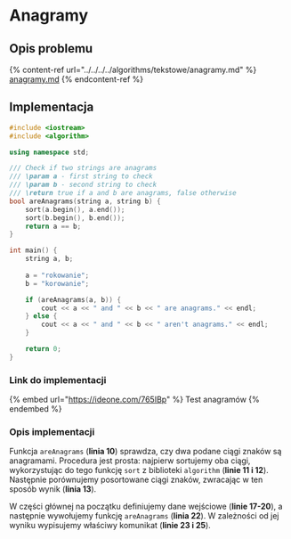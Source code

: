 # Anagramy

## Opis problemu

{% content-ref url="../../../../algorithms/tekstowe/anagramy.md" %}
[anagramy.md](../../../../algorithms/tekstowe/anagramy.md)
{% endcontent-ref %}

## Implementacja

```cpp
#include <iostream>
#include <algorithm>

using namespace std;

/// Check if two strings are anagrams
/// \param a - first string to check
/// \param b - second string to check
/// \return true if a and b are anagrams, false otherwise
bool areAnagrams(string a, string b) {
    sort(a.begin(), a.end());
    sort(b.begin(), b.end());
    return a == b;
}

int main() {
    string a, b;
    
    a = "rokowanie";
    b = "korowanie";

    if (areAnagrams(a, b)) {
        cout << a << " and " << b << " are anagrams." << endl;
    } else {
        cout << a << " and " << b << " aren't anagrams." << endl;
    }

    return 0;
}
```

### Link do implementacji

{% embed url="https://ideone.com/765IBp" %}
Test anagramów
{% endembed %}

### Opis implementacji

Funkcja `areAnagrams` (**linia 10**) sprawdza, czy dwa podane ciągi znaków są anagramami. Procedura jest prosta: najpierw sortujemy oba ciągi, wykorzystując do tego funkcję `sort` z biblioteki `algorithm` (**linie 11 i 12**). Następnie porównujemy posortowane ciągi znaków, zwracając w ten sposób wynik (**linia 13**).

W części głównej na początku definiujemy dane wejściowe (**linie 17-20**), a następnie wywołujemy funkcję `areAnagrams` (**linia 22**). W zależności od jej wyniku wypisujemy właściwy komunikat (**linie 23 i 25**).
